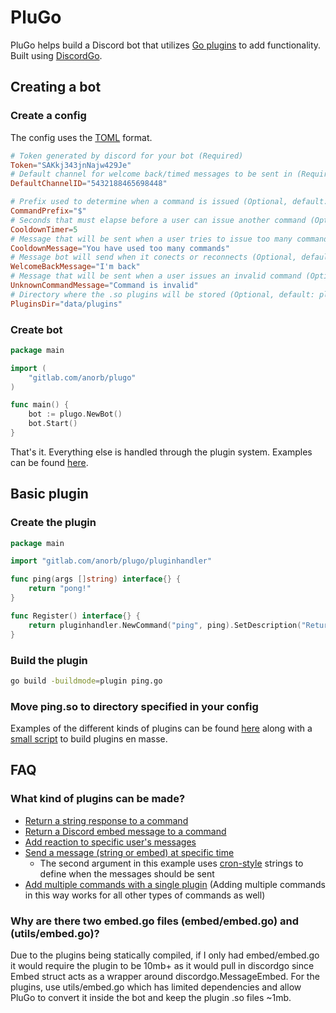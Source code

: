 # PluGo
PluGo helps build a Discord bot that utilizes [Go plugins](https://golang.org/pkg/plugin/) to add functionality. Built using [DiscordGo](https://github.com/bwmarrin/discordgo).

## Creating a bot
### Create a config
The config uses the [TOML](https://github.com/toml-lang/toml) format.
```toml
# Token generated by discord for your bot (Required)
Token="SAKkj343jnNajw429Je"
# Default channel for welcome back/timed messages to be sent in (Required)
DefaultChannelID="5432188465698448"

# Prefix used to determine when a command is issued (Optional, default: !)
CommandPrefix="$"
# Seconds that must elapse before a user can issue another command (Optional, default: 10)
CooldownTimer=5
# Message that will be sent when a user tries to issue too many commands in a short time (Optional, default: Too many commands at once!)
CooldownMessage="You have used too many commands"
# Message bot will send when it conects or reconnects (Optional, default: I'm back!)
WelcomeBackMessage="I'm back"
# Message that will be sent when a user issues an invalid command (Optional, default: Invalid command!)
UnknownCommandMessage="Command is invalid"
# Directory where the .so plugins will be stored (Optional, default: plugins)
PluginsDir="data/plugins"
```
### Create bot
```go
package main

import (
	"gitlab.com/anorb/plugo"
)

func main() {
	bot := plugo.NewBot()
	bot.Start()
}
```
That's it. Everything else is handled through the plugin system.
Examples can be found [here](https://gitlab.com/anorb/plugo/tree/master/examples/bot).

## Basic plugin
### Create the plugin
```go
package main

import "gitlab.com/anorb/plugo/pluginhandler"

func ping(args []string) interface{} {
	return "pong!"
}

func Register() interface{} {
	return pluginhandler.NewCommand("ping", ping).SetDescription("Returns ping on !pong command")
}
```
### Build the plugin
```sh
go build -buildmode=plugin ping.go
```
### Move ping.so to directory specified in your config

Examples of the different kinds of plugins can be found [here](https://gitlab.com/anorb/plugo/tree/master/examples/plugins) along with a [small script](https://gitlab.com/anorb/plugo/blob/master/examples/plugins/build.sh) to build plugins en masse.

## FAQ

### What kind of plugins can be made?

- [Return a string response to a command](https://gitlab.com/anorb/plugo/blob/master/examples/plugins/ping/ping.go)
- [Return a Discord embed message to a command](https://gitlab.com/anorb/plugo/blob/master/examples/plugins/embed/embed.go)
- [Add reaction to specific user's messages](https://gitlab.com/anorb/plugo/blob/master/examples/plugins/userreaction/userreaction.go)
- [Send a message (string or embed) at specific time](https://gitlab.com/anorb/plugo/blob/master/examples/plugins/fiveseconds/fiveseconds.go)
  - The second argument in this example uses [cron-style](https://en.wikipedia.org/wiki/Cron) strings to define when the messages should be sent
- [Add multiple commands with a single plugin](https://gitlab.com/anorb/plugo/blob/master/examples/plugins/multiplecommands/multiplecommands.go) (Adding multiple commands in this way works for all other types of commands as well)

### Why are there two embed.go files (embed/embed.go) and (utils/embed.go)?

Due to the plugins being statically compiled, if I only had embed/embed.go it would require the plugin to be 10mb+ as it would pull in discordgo since Embed struct acts as a wrapper around discordgo.MessageEmbed. For the plugins, use utils/embed.go which has limited dependencies and allow PluGo to convert it inside the bot and keep the plugin .so files ~1mb.
